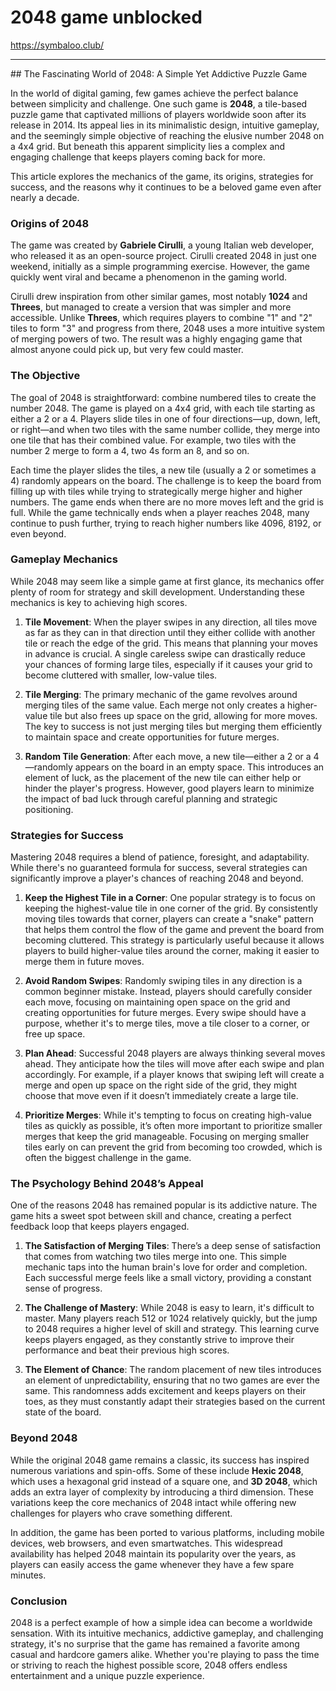 # 2048 game unblocked

https://symbaloo.club/
<hr>
## The Fascinating World of 2048: A Simple Yet Addictive Puzzle Game

In the world of digital gaming, few games achieve the perfect balance between simplicity and challenge. One such game is **2048**, a tile-based puzzle game that captivated millions of players worldwide soon after its release in 2014. Its appeal lies in its minimalistic design, intuitive gameplay, and the seemingly simple objective of reaching the elusive number 2048 on a 4x4 grid. But beneath this apparent simplicity lies a complex and engaging challenge that keeps players coming back for more.

This article explores the mechanics of the game, its origins, strategies for success, and the reasons why it continues to be a beloved game even after nearly a decade.

### Origins of 2048

The game was created by **Gabriele Cirulli**, a young Italian web developer, who released it as an open-source project. Cirulli created 2048 in just one weekend, initially as a simple programming exercise. However, the game quickly went viral and became a phenomenon in the gaming world. 

Cirulli drew inspiration from other similar games, most notably **1024** and **Threes**, but managed to create a version that was simpler and more accessible. Unlike **Threes**, which requires players to combine "1" and "2" tiles to form "3" and progress from there, 2048 uses a more intuitive system of merging powers of two. The result was a highly engaging game that almost anyone could pick up, but very few could master.

### The Objective

The goal of 2048 is straightforward: combine numbered tiles to create the number 2048. The game is played on a 4x4 grid, with each tile starting as either a 2 or a 4. Players slide tiles in one of four directions—up, down, left, or right—and when two tiles with the same number collide, they merge into one tile that has their combined value. For example, two tiles with the number 2 merge to form a 4, two 4s form an 8, and so on.

Each time the player slides the tiles, a new tile (usually a 2 or sometimes a 4) randomly appears on the board. The challenge is to keep the board from filling up with tiles while trying to strategically merge higher and higher numbers. The game ends when there are no more moves left and the grid is full. While the game technically ends when a player reaches 2048, many continue to push further, trying to reach higher numbers like 4096, 8192, or even beyond.

### Gameplay Mechanics

While 2048 may seem like a simple game at first glance, its mechanics offer plenty of room for strategy and skill development. Understanding these mechanics is key to achieving high scores.

1. **Tile Movement**: When the player swipes in any direction, all tiles move as far as they can in that direction until they either collide with another tile or reach the edge of the grid. This means that planning your moves in advance is crucial. A single careless swipe can drastically reduce your chances of forming large tiles, especially if it causes your grid to become cluttered with smaller, low-value tiles.

2. **Tile Merging**: The primary mechanic of the game revolves around merging tiles of the same value. Each merge not only creates a higher-value tile but also frees up space on the grid, allowing for more moves. The key to success is not just merging tiles but merging them efficiently to maintain space and create opportunities for future merges.

3. **Random Tile Generation**: After each move, a new tile—either a 2 or a 4—randomly appears on the board in an empty space. This introduces an element of luck, as the placement of the new tile can either help or hinder the player's progress. However, good players learn to minimize the impact of bad luck through careful planning and strategic positioning.

### Strategies for Success

Mastering 2048 requires a blend of patience, foresight, and adaptability. While there's no guaranteed formula for success, several strategies can significantly improve a player's chances of reaching 2048 and beyond.

1. **Keep the Highest Tile in a Corner**: One popular strategy is to focus on keeping the highest-value tile in one corner of the grid. By consistently moving tiles towards that corner, players can create a "snake" pattern that helps them control the flow of the game and prevent the board from becoming cluttered. This strategy is particularly useful because it allows players to build higher-value tiles around the corner, making it easier to merge them in future moves.

2. **Avoid Random Swipes**: Randomly swiping tiles in any direction is a common beginner mistake. Instead, players should carefully consider each move, focusing on maintaining open space on the grid and creating opportunities for future merges. Every swipe should have a purpose, whether it's to merge tiles, move a tile closer to a corner, or free up space.

3. **Plan Ahead**: Successful 2048 players are always thinking several moves ahead. They anticipate how the tiles will move after each swipe and plan accordingly. For example, if a player knows that swiping left will create a merge and open up space on the right side of the grid, they might choose that move even if it doesn’t immediately create a large tile.

4. **Prioritize Merges**: While it's tempting to focus on creating high-value tiles as quickly as possible, it’s often more important to prioritize smaller merges that keep the grid manageable. Focusing on merging smaller tiles early on can prevent the grid from becoming too crowded, which is often the biggest challenge in the game.

### The Psychology Behind 2048’s Appeal

One of the reasons 2048 has remained popular is its addictive nature. The game hits a sweet spot between skill and chance, creating a perfect feedback loop that keeps players engaged.

1. **The Satisfaction of Merging Tiles**: There’s a deep sense of satisfaction that comes from watching two tiles merge into one. This simple mechanic taps into the human brain's love for order and completion. Each successful merge feels like a small victory, providing a constant sense of progress.

2. **The Challenge of Mastery**: While 2048 is easy to learn, it's difficult to master. Many players reach 512 or 1024 relatively quickly, but the jump to 2048 requires a higher level of skill and strategy. This learning curve keeps players engaged, as they constantly strive to improve their performance and beat their previous high scores.

3. **The Element of Chance**: The random placement of new tiles introduces an element of unpredictability, ensuring that no two games are ever the same. This randomness adds excitement and keeps players on their toes, as they must constantly adapt their strategies based on the current state of the board.

### Beyond 2048

While the original 2048 game remains a classic, its success has inspired numerous variations and spin-offs. Some of these include **Hexic 2048**, which uses a hexagonal grid instead of a square one, and **3D 2048**, which adds an extra layer of complexity by introducing a third dimension. These variations keep the core mechanics of 2048 intact while offering new challenges for players who crave something different.

In addition, the game has been ported to various platforms, including mobile devices, web browsers, and even smartwatches. This widespread availability has helped 2048 maintain its popularity over the years, as players can easily access the game whenever they have a few spare minutes.

### Conclusion

2048 is a perfect example of how a simple idea can become a worldwide sensation. With its intuitive mechanics, addictive gameplay, and challenging strategy, it's no surprise that the game has remained a favorite among casual and hardcore gamers alike. Whether you're playing to pass the time or striving to reach the highest possible score, 2048 offers endless entertainment and a unique puzzle experience.
